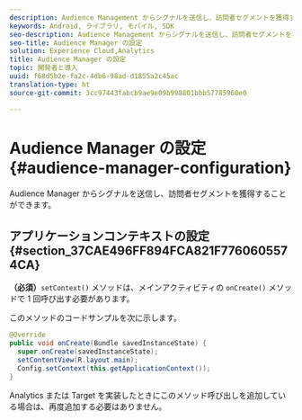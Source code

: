 ```yaml
---
description: Audience Management からシグナルを送信し、訪問者セグメントを獲得することができます。
keywords: Android, ライブラリ, モバイル, SDK
seo-description: Audience Management からシグナルを送信し、訪問者セグメントを獲得することができます。
seo-title: Audience Manager の設定
solution: Experience Cloud,Analytics
title: Audience Manager の設定
topic: 開発者と導入
uuid: f68d5b2e-fa2c-4db6-98ad-d1855a2c45ac
translation-type: ht
source-git-commit: 3cc97443fabcb9ae9e09b998801bbb57785960e0

---
```



# Audience Manager の設定{#audience-manager-configuration}

Audience Manager からシグナルを送信し、訪問者セグメントを獲得することができます。

## アプリケーションコンテキストの設定 {#section_37CAE496FF894FCA821F7760605574CA}

**（必須）**`setContext()` メソッドは、メインアクティビティの `onCreate()` メソッドで 1 回呼び出す必要があります。

このメソッドのコードサンプルを次に示します。

```java
@Override 
public void onCreate(Bundle savedInstanceState) { 
  super.onCreate(savedInstanceState); 
  setContentView(R.layout.main); 
  Config.setContext(this.getApplicationContext()); 
}
```

Analytics または Target を実装したときにこのメソッド呼び出しを追加している場合は、再度追加する必要はありません。
